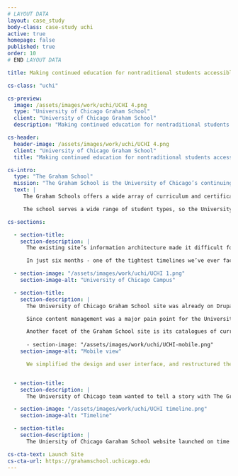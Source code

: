 ```yaml
---
# LAYOUT DATA
layout: case_study
body-class: case-study uchi
active: true
homepage: false
published: true
order: 10
# END LAYOUT DATA

title: Making continued education for nontraditional students accessible and engaging with Drupal 8

cs-class: "uchi"

cs-preview:
  image: /assets/images/work/uchi/UCHI 4.png
  type: "University of Chicago Graham School"
  client: "University of Chicago Graham School"
  description: "Making continued education for nontraditional students accessible and engaging with Drupal 8"

cs-header:
  header-image: /assets/images/work/uchi/UCHI 4.png
  client: "University of Chicago Graham School"
  title: "Making continued education for nontraditional students accessible and engaging with Drupal 8"

cs-intro:
  type: "The Graham School"
  mission: "The Graham School is the University of Chicago’s continuing education program for skill seekers, career changers, lifelong learners."
  text: |
     The Graham Schools offers a wide array of curriculum and certifications for nontraditional students looking to change the course of their career path, or those who simply want to learn for learning’s sake.

     The school serves a wide range of student types, so the University of Chicago needed a site that was both attractive and navigable for its many constituents. It couldn’t just be a pretty site, though - it needed to tell a story that encourages lifelong learning.

cs-sections:

  - section-title:
    section-description: |
      The existing site’s information architecture made it difficult for staff to update content as their needs changed and course offerings expanded, and a cumbersome back-end made the updating process tedious. A messy admin interface and excess of content types cluttered the content creation experience. The University of Chicago needed to simplify this process while also improving the user experience by making the site easier for students to navigate and search for content.

      In just six months - one of the tightest timelines we’ve ever faced - our team turned this site around and delivered the new face of the University of Chicago Graham School.

  - section-image: "/assets/images/work/uchi/UCHI 1.png"
    section-image-alt: "University of Chicago Campus"

  - section-title:
    section-description: |
      The University of Chicago Graham School site was already on Drupal 7 and its web team was very familiar with the Drupal landscape, so transitioning to Drupal 8 appeared to be the natural next step.

      Since content management was a major pain point for the University of Chicago team, we came up with a solution that combined Google Sheets and Drupal Migrate to populate content on their site. Maria Fisher explains how we did it in <a href="https://thinkshout.com/blog/2017/01/using-google-docs-and-migrate-to-populate-your-drupal-site-part-1/">this two-part blog series</a>. Our engineers then trained the University of Chicago web team to use this system, as the system itself was unique to this project.

      Another facet of the Graham School site is its catalogues of curriculum. Students can go to the site, browse available courses, and register for them with Destiny One, a lifecycle management tool designed specifically for institutions like the Graham School that serve nontraditional students.
      
      - section-image: "/assets/images/work/uchi/UCHI-mobile.png"
    section-image-alt: "Mobile view"

      We simplified the design and user interface, and restructured the program pages to be more microsite-like. We also built out related content blocks on these pages so relevant blogs and events populate based on the page the user is currently browsing. Additionally, we created sticky call to action blocks that appear for first-time visitors. These blocks can easily be moved to any page and customized by the University of Chicago web team.


  - section-title:
    section-description: |
      The University of Chicago team wanted to tell a story with The Graham School’s new home on the web, so we built out a persistent timeline visible on each page to illustrate the school’s rich history as an academic institution. Related content and events all tied into the vision for a seamless, vibrant educational experience.

  - section-image: "/assets/images/work/uchi/UCHI timeline.png"
    section-image-alt: "Timeline"

  - section-title:
    section-description: |
      The Uniersity of Chicago Garaham School website launched on time with a brand new look and admin interface. Content is easier to update and access, and above all, it's more engaging.

cs-cta-text: Launch Site
cs-cta-url: https://grahamschool.uchicago.edu
---
```

